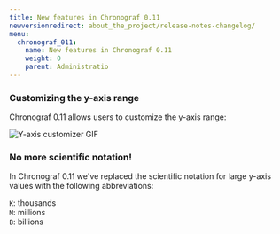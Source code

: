 ```yaml
---
title: New features in Chronograf 0.11
newversionredirect: about_the_project/release-notes-changelog/
menu:
  chronograf_011:
    name: New features in Chronograf 0.11
    weight: 0
    parent: Administratio
---
```


### Customizing the y-axis range

Chronograf 0.11 allows users to customize the y-axis range:

![Y-axis customizer GIF](/img/chronograf/v0.11/y-axis-customization.gif)

### No more scientific notation!

In Chronograf 0.11 we've replaced the scientific notation for large y-axis values with the following abbreviations:

`K`: thousands  
`M`: millions  
`B`: billions
